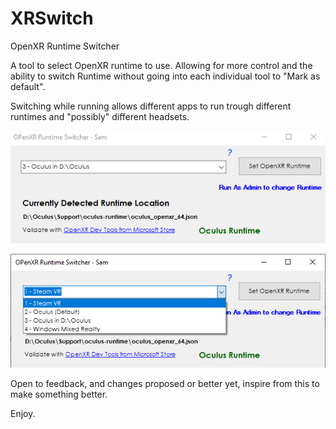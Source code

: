 # XRSwitch
OpenXR Runtime Switcher

A tool to select OpenXR runtime to use.
Allowing for more control and the ability to switch Runtime without going into each individual tool
to "Mark as default".

Switching while running allows different apps to run trough different runtimes and "possibly" different headsets.



![](https://github.com/samysousa/XRSwitch/raw/master/XRSwitcher_img2.png)


![](https://github.com/samysousa/XRSwitch/raw/master/XRSwitcher_img1.png)

Open to feedback, and changes proposed or better yet, inspire from this to make something better.

Enjoy.
